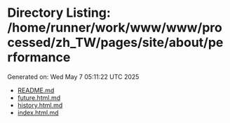 # Directory Listing: /home/runner/work/www/www/processed/zh_TW/pages/site/about/performance
Generated on: Wed May  7 05:11:22 UTC 2025

- [README.md](README.md)
- [future.html.md](future.html.md)
- [history.html.md](history.html.md)
- [index.html.md](index.html.md)
